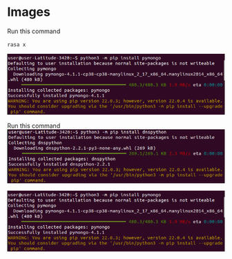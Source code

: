 # Images

Run this command
```
rasa x
```
![HELLO](https://github.com/Farzana-BL/Images/blob/55ff54f6452cb051af710898c267b630c5c65753/img/PymongoInstall.png)

Run this command
![HELLO](https://github.com/Farzana-BL/Images/blob/55ff54f6452cb051af710898c267b630c5c65753/img/PydnsInstall.png)

![HELLO](https://github.com/Farzana-BL/Images/blob/55ff54f6452cb051af710898c267b630c5c65753/img/PymongoInstall.png)
